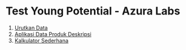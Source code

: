 # Test Young Potential - Azura Labs

1. [Urutkan Data](1/)
2. [Aplikasi Data Produk Deskripsi](2/)
3. [Kalkulator Sederhana](3/)
